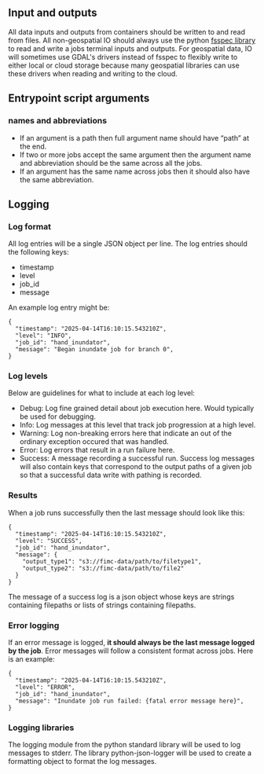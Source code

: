 ## Input and outputs
All data inputs and outputs from containers should be written to and read from files. All non-geospatial IO should always use the python [fsspec library](https://filesystem-spec.readthedocs.io/en/latest/) to read and write a jobs terminal inputs and outputs. For geospatial data, IO will sometimes use GDAL's drivers instead of fsspec to flexibly write to either local or cloud storage because many geospatial libraries can use these drivers when reading and writing to the cloud.

## Entrypoint script arguments

### names and abbreviations

* If an argument is a path then full argument name should have “path” at the end.
* If two or more jobs accept the same argument then the argument name and abbreviation should be the same across all the jobs. 
* If an argument has the same name across jobs then it should also have the same abbreviation.

## Logging

### Log format
All log entries will be a single JSON object per line. The log entries should the following keys:

* timestamp
* level
* job_id
* message

An example log entry might be:

```
{
  "timestamp": "2025-04-14T16:10:15.543210Z",
  "level": "INFO",
  "job_id": "hand_inundator",
  "message": "Began inundate job for branch 0",
}
```

### Log levels

Below are guidelines for what to include at each log level:

* Debug: Log fine grained detail about job execution here. Would typically be used for debugging.
* Info: Log messages at this level that track job progression at a high level.
* Warning: Log non-breaking errors here that indicate an out of the ordinary exception occured that was handled.
* Error: Log errors that result in a run failure here.
* Success: A message recording a successful run. Success log messages will also contain keys that correspond to the output paths of a given job so that a successful data write with pathing is recorded.

### Results

When a job runs successfully then the last message should look like this:

```
{
  "timestamp": "2025-04-14T16:10:15.543210Z",
  "level": "SUCCESS",
  "job_id": "hand_inundator",
  "message": {
    "output_type1": "s3://fimc-data/path/to/filetype1",
    "output_type2": "s3://fimc-data/path/to/file2"
  }
}
```

The message of a success log is a json object whose keys are strings containing filepaths or lists of strings containing filepaths.

### Error logging

If an error message is logged, **it should always be the last message logged by the job**. Error messages will follow a consistent format across jobs. Here is an example:

```
{
  "timestamp": "2025-04-14T16:10:15.543210Z",
  "level": "ERROR",
  "job_id": "hand_inundator",
  "message": "Inundate job run failed: {fatal error message here}",
}
```

### Logging libraries

The logging module from the python standard library will be used to log messages to stderr. The library python-json-logger will be used to create a formatting object to format the log messages.
